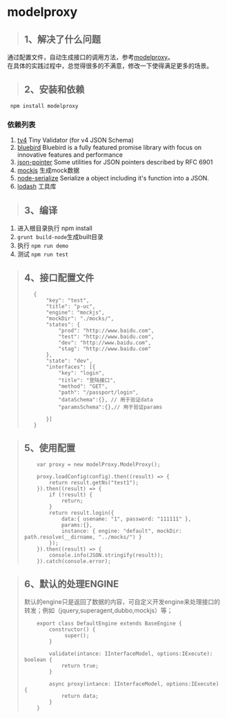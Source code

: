 # modelproxy

>## 1、解决了什么问题
 通过配置文件，自动生成接口的调用方法，参考[modelproxy](https://github.com/papertiger8848/modelproxy)。   
 在具体的实践过程中，总觉得很多的不满意，修改一下使得满足更多的场景。
 
>## 2、安装和依赖
```
 npm install modelproxy     
 ```
 ### 依赖列表
 1. [tv4](https://github.com/geraintluff/tv4) Tiny Validator (for v4 JSON Schema)
 2. [bluebird](https://github.com/petkaantonov/bluebird) Bluebird is a fully featured promise library with focus on innovative features and performance
 3. [json-pointer](https://github.com/manuelstofer/json-pointer) Some utilities for JSON pointers described by RFC 6901
 4. [mockjs](https://github.com/nuysoft/Mock/wiki/Getting-Started) 生成mock数据
 5. [node-serialize](https://github.com/luin/serialize) Serialize a object including it's function into a JSON.
 6. [lodash](https://github.com/lodash/lodash) 工具库
 
>## 3、编译
 1. 进入根目录执行 npm install
 2. ```grunt build-node```生成built目录
 3. 执行 ```npm run demo```
 4. 测试 ```npm run test```

>## 4、接口配置文件
> ```
>    {
>        "key": "test",
>        "title": "p-uc",
>        "engine": "mockjs",
>        "mockDir": "./mocks/",
>        "states": {
>            "prod": "http://www.baidu.com",
>            "test": "http://www.baidu.com",
>            "dev": "http://www.baidu.com",
>            "stag": "http://www.baidu.com"
>        },
>        "state": "dev",
>        "interfaces": [{
>            "key": "login",
>            "title": "登陆接口",
>            "method": "GET",
>            "path": "/passport/login",
>            "dataSchema":{}, // 用于验证data
>            "paramsSchema":{},// 用于验证params
>            
>        }]
>    } 
> ```

>## 5、使用配置
> ```
>     var proxy = new modelProxy.ModelProxy();
> 
>     proxy.loadConfig(config).then((result) => {
>         return result.getNs("test1");
>     }).then((result) => {
>         if (!result) {
>             return;
>         }
>         return result.login({
>             data:{ usename: "1", password: "111111" }, 
>             params:{},
>             instance: { engine: "default", mockDir: path.resolve(__dirname, "../mocks/") }
>         });
>     }).then((result) => {
>         console.info(JSON.stringify(result));
>     }).catch(console.error);
> ```

>## 6、默认的处理ENGINE
> 默认的engine只是返回了数据的内容，可自定义开发engine来处理接口的转发；例如（jquery,superagent,dubbo,mockjs）等；     
> ```
>     export class DefaultEngine extends BaseEngine {
>         constructor() {
>              super();
>         }
> 
>         validate(intance: IInterfaceModel, options:IExecute): boolean {
>             return true;
>         }
> 
>         async proxy(intance: IInterfaceModel, options:IExecute) {
>             return data;
>         }
>     }
> ```